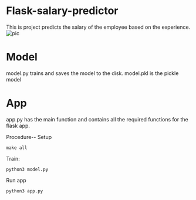 # Flask-salary-predictor
This is project predicts the salary of the employee based on the experience.
![pic](https://github.com/YisongZou/IDS721-Final-Project/blob/main/Screen%20Shot%202021-04-22%20at%201.42.12%20AM.png)
# Model
model.py trains and saves the model to the disk.
model.pkl is the pickle model 

# App
app.py has the main function and contains all the required functions for the flask app.



Procedure--
Setup
```
make all
```
Train:
```
python3 model.py
```
Run app
```
python3 app.py
```
